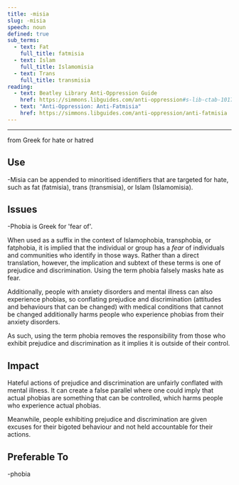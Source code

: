 ```yaml
---
title: -misia
slug: -misia
speech: noun
defined: true
sub_terms:
  - text: Fat
    full_title: fatmisia
  - text: Islam
    full_title: Islamomisia
  - text: Trans
    full_title: transmisia
reading:
  - text: Beatley Library Anti-Oppression Guide
    href: https://simmons.libguides.com/anti-oppression#s-lib-ctab-10174165-1
  - text: "Anti-Oppression: Anti-Fatmisia"
    href: https://simmons.libguides.com/anti-oppression/anti-fatmisia
---
```

---
from Greek for hate or hatred

## Use

-Misia can be appended to minoritised identifiers that are targeted for hate, such as fat (fatmisia), trans (transmisia), or Islam (Islamomisia).

## Issues

-Phobia is Greek for 'fear of'.

When used as a suffix in the context of Islamophobia, transphobia, or fatphobia, it is implied that the individual or group has a _fear_ of individuals and communities who identify in those ways. Rather than a direct translation, however, the implication and subtext of these terms is one of prejudice and discrimination. Using the term phobia falsely masks hate as fear.

Additionally, people with anxiety disorders and mental illness can also experience phobias, so conflating prejudice and discrimination (attitudes and behaviours that can be changed) with medical conditions that cannot be changed additionally harms people who experience phobias from their anxiety disorders.

As such, using the term phobia removes the responsibility from those who exhibit prejudice and discrimination as it implies it is outside of their control.

## Impact

Hateful actions of prejudice and discrimination are unfairly conflated with mental illness. It can create a false parallel where one could imply that actual phobias are something that can be controlled, which harms people who experience actual phobias.

Meanwhile, people exhibiting prejudice and discrimination are given excuses for their bigoted behaviour and not held accountable for their actions.

## Preferable To

-phobia